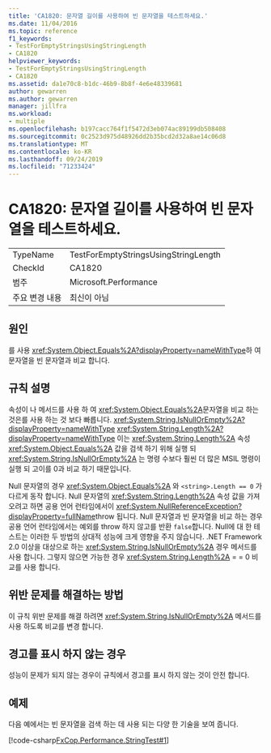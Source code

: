 ```yaml
---
title: 'CA1820: 문자열 길이를 사용하여 빈 문자열을 테스트하세요.'
ms.date: 11/04/2016
ms.topic: reference
f1_keywords:
- TestForEmptyStringsUsingStringLength
- CA1820
helpviewer_keywords:
- TestForEmptyStringsUsingStringLength
- CA1820
ms.assetid: da1e70c8-b1dc-46b9-8b8f-4e6e48339681
author: gewarren
ms.author: gewarren
manager: jillfra
ms.workload:
- multiple
ms.openlocfilehash: b197cacc764f1f5472d3eb074ac89199db508408
ms.sourcegitcommit: 0c2523d975d48926dd2b35bcd2d32a8ae14c06d8
ms.translationtype: MT
ms.contentlocale: ko-KR
ms.lasthandoff: 09/24/2019
ms.locfileid: "71233424"
---
```

# <a name="ca1820-test-for-empty-strings-using-string-length"></a>CA1820: 문자열 길이를 사용하여 빈 문자열을 테스트하세요.

|||
|-|-|
|TypeName|TestForEmptyStringsUsingStringLength|
|CheckId|CA1820|
|범주|Microsoft.Performance|
|주요 변경 내용|최신이 아님|

## <a name="cause"></a>원인

를 사용 <xref:System.Object.Equals%2A?displayProperty=nameWithType>하 여 문자열을 빈 문자열과 비교 합니다.

## <a name="rule-description"></a>규칙 설명

속성이 나 메서드를 사용 하 여 <xref:System.Object.Equals%2A>문자열을 비교 하는 것은를 사용 하는 것 보다 빠릅니다. <xref:System.String.IsNullOrEmpty%2A?displayProperty=nameWithType> <xref:System.String.Length%2A?displayProperty=nameWithType> 이는 <xref:System.String.Length%2A> 속성 <xref:System.Object.Equals%2A> 값을 검색 하기 위해 실행 되 <xref:System.String.IsNullOrEmpty%2A> 는 명령 수보다 훨씬 더 많은 MSIL 명령이 실행 되 고이를 0과 비교 하기 때문입니다.

Null 문자열의 경우 <xref:System.Object.Equals%2A> 와 `<string>.Length == 0` 가 다르게 동작 합니다. Null 문자열의 <xref:System.String.Length%2A> 속성 값을 가져오려고 하면 공용 언어 런타임에서이 <xref:System.NullReferenceException?displayProperty=fullName>throw 됩니다. Null 문자열과 빈 문자열을 비교 하는 경우 공용 언어 런타임에서는 예외를 throw 하지 않고를 반환 `false`합니다. Null에 대 한 테스트는 이러한 두 방법의 상대적 성능에 크게 영향을 주지 않습니다. .NET Framework 2.0 이상을 대상으로 하는 <xref:System.String.IsNullOrEmpty%2A> 경우 메서드를 사용 합니다. 그렇지 않으면 가능한 경우 <xref:System.String.Length%2A> = = 0 비교를 사용 합니다.

## <a name="how-to-fix-violations"></a>위반 문제를 해결하는 방법

이 규칙 위반 문제를 해결 하려면 <xref:System.String.IsNullOrEmpty%2A> 메서드를 사용 하도록 비교를 변경 합니다.

## <a name="when-to-suppress-warnings"></a>경고를 표시 하지 않는 경우

성능이 문제가 되지 않는 경우이 규칙에서 경고를 표시 하지 않는 것이 안전 합니다.

## <a name="example"></a>예제

다음 예에서는 빈 문자열을 검색 하는 데 사용 되는 다양 한 기술을 보여 줍니다.

[!code-csharp[FxCop.Performance.StringTest#1](../code-quality/codesnippet/CSharp/ca1820-test-for-empty-strings-using-string-length_1.cs)]
